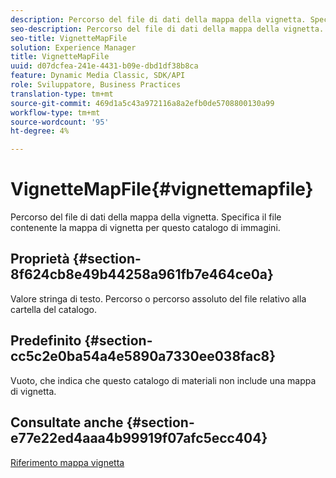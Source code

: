 ```yaml
---
description: Percorso del file di dati della mappa della vignetta. Specifica il file contenente la mappa di vignetta per questo catalogo di immagini.
seo-description: Percorso del file di dati della mappa della vignetta. Specifica il file contenente la mappa di vignetta per questo catalogo di immagini.
seo-title: VignetteMapFile
solution: Experience Manager
title: VignetteMapFile
uuid: d07dcfea-241e-4431-b09e-dbd1df38b8ca
feature: Dynamic Media Classic, SDK/API
role: Sviluppatore, Business Practices
translation-type: tm+mt
source-git-commit: 469d1a5c43a972116a8a2efb0de5708800130a99
workflow-type: tm+mt
source-wordcount: '95'
ht-degree: 4%

---
```



# VignetteMapFile{#vignettemapfile}

Percorso del file di dati della mappa della vignetta. Specifica il file contenente la mappa di vignetta per questo catalogo di immagini.

## Proprietà {#section-8f624cb8e49b44258a961fb7e464ce0a}

Valore stringa di testo. Percorso o percorso assoluto del file relativo alla cartella del catalogo.

## Predefinito {#section-cc5c2e0ba54a4e5890a7330ee038fac8}

Vuoto, che indica che questo catalogo di materiali non include una mappa di vignetta.

## Consultate anche {#section-e77e22ed4aaa4b99919f07afc5ecc404}

[Riferimento mappa vignetta](../../../../../ir-api/material-cat/image-rendering-api-ref/c-ir-material-catalog/c-ir-vignette-map-reference/c-ir-vignette-map-reference.md#concept-f9486269f2b04d4cb6750f3af7bf0eb7)
